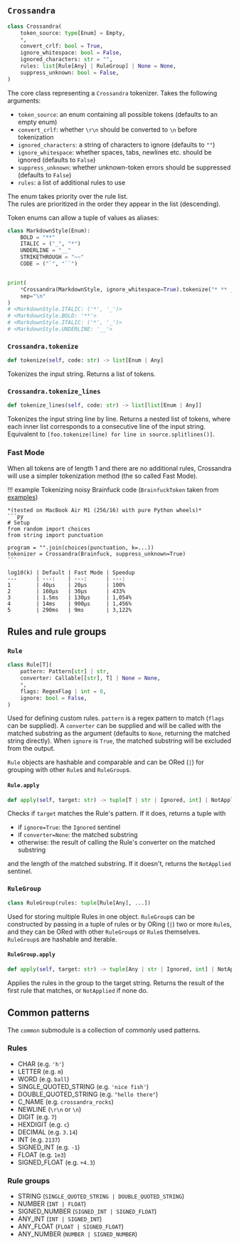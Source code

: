 ## `Crossandra`
```py
class Crossandra(
    token_source: type[Enum] = Empty,
    *,
    convert_crlf: bool = True,
    ignore_whitespace: bool = False,
    ignored_characters: str = "",
    rules: list[Rule[Any] | RuleGroup] | None = None,
    suppress_unknown: bool = False,
)
```
The core class representing a `Crossandra` tokenizer. Takes the following
arguments:

* `token_source`: an enum containing all possible tokens (defaults to an empty
  enum)
* `convert_crlf`: whether `\r\n` should be converted to `\n` before tokenization
* `ignored_characters`: a string of characters to ignore (defaults to `""`)
* `ignore_whitespace`: whether spaces, tabs, newlines etc. should be ignored
  (defaults to `False`)
* `suppress_unknown`: whether unknown-token errors should be suppressed
  (defaults to `False`)
* `rules`: a list of additional rules to use

The enum takes priority over the rule list.  
The rules are prioritized in the order they appear in the list (descending).

Token enums can allow a tuple of values as aliases:
```py
class MarkdownStyle(Enum):
    BOLD = "**"
    ITALIC = ("_", "*")
    UNDERLINE = "__"
    STRIKETHROUGH = "~~"
    CODE = ("`", "``")


print(
    *Crossandra(MarkdownStyle, ignore_whitespace=True).tokenize("* ** _ __"),
    sep="\n"
)
# <MarkdownStyle.ITALIC: ('*', '_')>
# <MarkdownStyle.BOLD: '**'>
# <MarkdownStyle.ITALIC: ('*', '_')>
# <MarkdownStyle.UNDERLINE: '__'>
```

### `Crossandra.tokenize`
```py
def tokenize(self, code: str) -> list[Enum | Any]
```
Tokenizes the input string. Returns a list of tokens.

### `Crossandra.tokenize_lines`
```py
def tokenize_lines(self, code: str) -> list[list[Enum | Any]]
```
Tokenizes the input string line by line. Returns a nested list of tokens, where
each inner list corresponds to a consecutive line of the input string.
Equivalent to `[foo.tokenize(line) for line in source.splitlines()]`.

### Fast Mode
When all tokens are of length 1 and there are no additional rules, Crossandra
will use a simpler tokenization method (the so called Fast Mode).

!!! example
    Tokenizing noisy Brainfuck code (`BrainfuckToken` taken from
    [examples](examples.md#brainfuck))

    *(tested on MacBook Air M1 (256/16) with pure Python wheels)*
    ```py
    # Setup
    from random import choices
    from string import punctuation

    program = "".join(choices(punctuation, k=...))
    tokenizer = Crossandra(Brainfuck, suppress_unknown=True)
    ```

    log10(k) | Default | Fast Mode | Speedup
    ---      | ---:    | ---:      | ---:
    1        | 40µs    | 20µs      | 100%
    2        | 160µs   | 30µs      | 433%
    3        | 1.5ms   | 130µs     | 1,054%
    4        | 14ms    | 900µs     | 1,456%
    5        | 290ms   | 9ms       | 3,122%


## Rules and rule groups

### `Rule`
```py
class Rule[T](
    pattern: Pattern[str] | str,
    converter: Callable[[str], T] | None = None,
    *,
    flags: RegexFlag | int = 0,
    ignore: bool = False,
)
```
Used for defining custom rules. `pattern` is a regex pattern to match (`flags`
can be supplied). A `converter` can be supplied and will be called with the
matched substring as the argument (defaults to `None`, returning the matched
string directly). When `ignore` is `True`, the matched substring will be
excluded from the output.

`Rule` objects are hashable and comparable and can be ORed (`|`) for grouping
with other `Rule`s and `RuleGroup`s.

#### `Rule.apply`
```py
def apply(self, target: str) -> tuple[T | str | Ignored, int] | NotApplied
```
Checks if `target` matches the Rule's pattern. If it does, returns a tuple with

* if `ignore=True`: the `Ignored` sentinel
* if `converter=None`: the matched substring
* otherwise: the result of calling the Rule's converter on the matched substring

and the length of the matched substring. If it doesn't, returns the `NotApplied`
sentinel.

### `RuleGroup`
```py
class RuleGroup(rules: tuple[Rule[Any], ...])
```
Used for storing multiple Rules in one object. `RuleGroup`s can be constructed
by passing in a tuple of rules or by ORing (`|`) two or more `Rule`s, and they
can be ORed with other `RuleGroup`s or `Rule`s themselves. `RuleGroup`s are
hashable and iterable.

#### `RuleGroup.apply`
```py
def apply(self, target: str) -> tuple[Any | str | Ignored, int] | NotApplied
```
Applies the rules in the group to the target string. Returns the result of the
first rule that matches, or `NotApplied` if none do.


## Common patterns

The `common` submodule is a collection of commonly used patterns.

### Rules
* CHAR (e.g. `'h'`)
* LETTER (e.g. `m`)
* WORD (e.g. `ball`)
* SINGLE_QUOTED_STRING (e.g. `'nice fish'`)
* DOUBLE_QUOTED_STRING (e.g. `"hello there"`)
* C_NAME (e.g. `crossandra_rocks`)
* NEWLINE (`\r\n` or `\n`)
* DIGIT (e.g. `7`)
* HEXDIGIT (e.g. `c`)
* DECIMAL (e.g. `3.14`)
* INT (e.g. `2137`)
* SIGNED_INT (e.g. `-1`)
* FLOAT (e.g. `1e3`)
* SIGNED_FLOAT (e.g. `+4.3`)

### Rule groups
* STRING (`SINGLE_QUOTED_STRING | DOUBLE_QUOTED_STRING`)
* NUMBER (`INT | FLOAT`)
* SIGNED_NUMBER (`SIGNED_INT | SIGNED_FLOAT`)
* ANY_INT (`INT | SIGNED_INT`)
* ANY_FLOAT (`FLOAT | SIGNED_FLOAT`)
* ANY_NUMBER (`NUMBER | SIGNED_NUMBER`)
